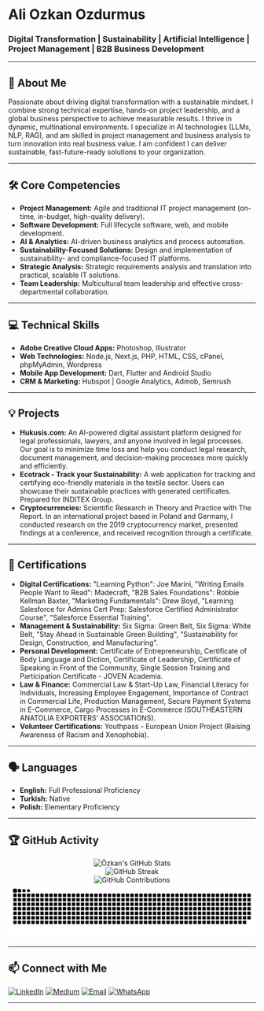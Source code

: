 # Ali Ozkan Ozdurmus

### Digital Transformation | Sustainability | Artificial Intelligence | Project Management | B2B Business Development

---

## 🚀 About Me

Passionate about driving digital transformation with a sustainable mindset. I combine strong technical expertise, hands-on project leadership, and a global business perspective to achieve measurable results. I thrive in dynamic, multinational environments. I specialize in AI technologies (LLMs, NLP, RAG), and am skilled in project management and business analysis to turn innovation into real business value. I am confident I can deliver sustainable, fast-future-ready solutions to your organization.

---

## 🛠️ Core Competencies

* **Project Management:** Agile and traditional IT project management (on-time, in-budget, high-quality delivery).
* **Software Development:** Full lifecycle software, web, and mobile development.
* **AI & Analytics:** AI-driven business analytics and process automation.
* **Sustainability-Focused Solutions:** Design and implementation of sustainability- and compliance-focused IT platforms.
* **Strategic Analysis:** Strategic requirements analysis and translation into practical, scalable IT solutions.
* **Team Leadership:** Multicultural team leadership and effective cross-departmental collaboration.

---

## 💻 Technical Skills

* **Adobe Creative Cloud Apps:** Photoshop, Illustrator
* **Web Technologies:** Node.js, Next.js, PHP, HTML, CSS, cPanel, phpMyAdmin, Wordpress
* **Mobile App Development:** Dart, Flutter and Android Studio
* **CRM & Marketing:** Hubspot | Google Analytics, Admob, Semrush

---

## 💡 Projects

* **Hukusis.com:** An AI-powered digital assistant platform designed for legal professionals, lawyers, and anyone involved in legal processes. Our goal is to minimize time loss and help you conduct legal research, document management, and decision-making processes more quickly and efficiently.
* **Ecotrack - Track your Sustainability:** A web application for tracking and certifying eco-friendly materials in the textile sector. Users can showcase their sustainable practices with generated certificates. Prepared for INDITEX Group.
* **Cryptocurrencies:** Scientific Research in Theory and Practice with The Report. In an international project based in Poland and Germany, I conducted research on the 2019 cryptocurrency market, presented findings at a conference, and received recognition through a certificate.

---

## 🏅 Certifications

* **Digital Certifications:** "Learning Python": Joe Marini, "Writing Emails People Want to Read": Madecraft, "B2B Sales Foundations": Robbie Kellman Baxter, "Marketing Fundamentals": Drew Boyd, "Learning Salesforce for Admins Cert Prep: Salesforce Certified Administrator Course", "Salesforce Essential Training".
* **Management & Sustainability:** Six Sigma: Green Belt, Six Sigma: White Belt, "Stay Ahead in Sustainable Green Building", "Sustainability for Design, Construction, and Manufacturing".
* **Personal Development:** Certificate of Entrepreneurship, Certificate of Body Language and Diction, Certificate of Leadership, Certificate of Speaking in Front of the Community, Single Session Training and Participation Certificate - JOVEN Academia.
* **Law & Finance:** Commercial Law & Start-Up Law, Financial Literacy for Individuals, Increasing Employee Engagement, Importance of Contract in Commercial Life, Production Management, Secure Payment Systems in E-Commerce, Cargo Processes in E-Commerce (SOUTHEASTERN ANATOLIA EXPORTERS' ASSOCIATIONS).
* **Volunteer Certifications:** Youthpass - European Union Project (Raising Awareness of Racism and Xenophobia).

---

## 🗣️ Languages

* **English:** Full Professional Proficiency
* **Turkish:** Native
* **Polish:** Elementary Proficiency

---

## 🏆 GitHub Activity

<p align="center">
  <img src="https://github-readme-stats.vercel.app/api?username=aliozkanozdurmus&show_icons=true&theme=vision-friendly-dark" alt="Özkan's GitHub Stats"/>
  <br/>
  <img src="https://github-readme-streak-stats.herokuapp.com/?user=aliozkanozdurmus&theme=vision-friendly-dark" alt="GitHub Streak"/>
  <br/>
  <img src="https://github-contributions-svg.vercel.app/api?username=aliozkanozdurmus&theme=dark" alt="GitHub Contributions"/>
  <br/>
  <img src="https://raw.githubusercontent.com/salesp07/salesp07/output/github-contribution-grid-snake.svg" alt="GitHub Snake Animation"/>
</p>

---

## 📫 Connect with Me

[![LinkedIn](https://img.shields.io/badge/-LinkedIn-0A66C2?style=flat&logo=linkedin&logoColor=white)](https://www.linkedin.com/in/aliozkanozdurmus/)
[![Medium](https://img.shields.io/badge/-Medium-12100E?style=flat&logo=medium&logoColor=white)](https://aliozkanozdurmus.medium.com/)
[![Email](https://img.shields.io/badge/-Email-D14836?style=flat&logo=gmail&logoColor=white)](mailto:ali.ozdurmus1@gmail.com)
[![WhatsApp](https://img.shields.io/badge/-WhatsApp-25D366?style=flat&logo=whatsapp&logoColor=white)](https://wa.me/905466916820)

---
